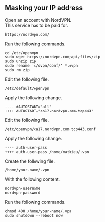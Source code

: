 Masking your IP address
-----------------------
Open an account with NordVPN.  
This service has to be paid for.

    https://nordvpn.com/

Run the following commands.

    cd /etc/openvpn
    sudo wget https://nordvpn.com/api/files/zip
    sudo unzip zip
    sudo rename 's/ovpn/conf/' *.ovpn
    sudo rm zip

Edit the following file.

    /etc/default/openvpn

Apply the following change.

    ---- #AUTOSTART="all"
    ++++ AUTOSTART="ca17.nordvpn.com.tcp443"

Edit the following file.

    /etc/openvpn/ca17.nordvpn.com.tcp443.conf

Apply the following change.

    ---- auth-user-pass
    ++++ auth-user-pass /home/mathieu/.vpn

Create the following file.

    /home/your-name/.vpn

With the following content.

    nordvpn-username
    nordvpn-password

Run the following commands.

    chmod 400 /home/your-name/.vpn
    sudo shutdown --reboot now
